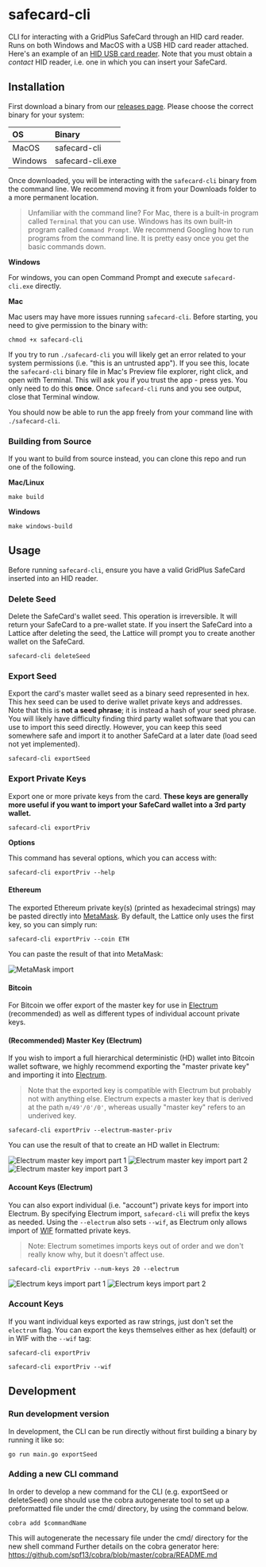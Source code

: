 # safecard-cli

CLI for interacting with a GridPlus SafeCard through an HID card reader. Runs on both Windows and MacOS with a USB HID card reader attached. Here's an example of an [HID USB card reader](https://www.amazon.com/HID-OMNIKEY-3121-Card-Reader/dp/B00AT4NX8S/ref=sr_1_14?dchild=1&keywords=hid+reader&qid=1611873802&sr=8-14). Note that you must obtain a *contact* HID reader, i.e. one in which you can insert your SafeCard.

## Installation

First download a binary from our [releases page](https://github.com/GridPlus/safecard-cli/releases). Please choose the correct binary for your system:

| OS    | Binary |
|:------|:-------|
| MacOS | safecard-cli |
| Windows | safecard-cli.exe |

Once downloaded, you will be interacting with the `safecard-cli` binary from the command line. We recommend moving it from your Downloads folder to a more permanent location. 

> Unfamiliar with the command line? For Mac, there is a built-in program called `Terminal` that you can use. Windows has its own built-in program called `Command Prompt`. We recommend Googling how to run programs from the command line. It is pretty easy once you get the basic commands down. 

**Windows**

For windows, you can open Command Prompt and execute `safecard-cli.exe` directly.

**Mac**

Mac users may have more issues running `safecard-cli`. Before starting, you need to give permission to the binary with:

```
chmod +x safecard-cli
```

If you try to run `./safecard-cli` you will likely get an error related to your system permissions (i.e. "this is an untrusted app"). If you see this, locate the `safecard-cli` binary file in Mac's Preview file explorer, right click, and open with Terminal. This will ask you if you trust the app - press yes. You only need to do this **once**. Once `safecard-cli` runs and you see output, close that Terminal window. 

You should now be able to run the app freely from your command line with `./safecard-cli`.

### Building from Source

If you want to build from source instead, you can clone this repo and run one of the following.

**Mac/Linux**

```
make build
```

**Windows**

```
make windows-build
```

## Usage

Before running `safecard-cli`, ensure you have a valid GridPlus SafeCard inserted into an HID reader.

### Delete Seed

Delete the SafeCard's wallet seed. This operation is irreversible. It will return your SafeCard to a pre-wallet state. If you insert the SafeCard into a Lattice after deleting the seed, the Lattice will prompt you to create another wallet on the SafeCard.

```
safecard-cli deleteSeed
```

### Export Seed

Export the card's master wallet seed as a binary seed represented in hex. This hex seed can be used to derive wallet private keys and addresses. Note that this is **not a seed phrase**; it is instead a hash of your seed phrase. You will likely have difficulty finding third party wallet software that you can use to import this seed directly. However, you can keep this seed somewhere safe and import it to another SafeCard at a later date (load seed not yet implemented).

```
safecard-cli exportSeed
```

### Export Private Keys

Export one or more private keys from the card. **These keys are generally more useful if you want to import your SafeCard wallet into a 3rd party wallet.**

```
safecard-cli exportPriv
```

**Options**

This command has several options, which you can access with:

```
safecard-cli exportPriv --help
```

#### Ethereum

The exported Ethereum private key(s) (printed as hexadecimal strings) may be pasted directly into [MetaMask](https://metamask.io). By default, the Lattice only uses the first key, so you can simply run:

```
safecard-cli exportPriv --coin ETH
```

You can paste the result of that into MetaMask:

![MetaMask import](./images/metamask_priv_import.png)

#### Bitcoin

For Bitcoin we offer export of the master key for use in [Electrum](https://electrum.org/#home) (recommended) as well as different types of individual account private keys.

#### (Recommended) Master Key (Electrum)

If you wish to import a full hierarchical deterministic (HD) wallet into Bitcoin wallet software, we highly recommend exporting the "master private key" and importing it into [Electrum](https://electrum.org/#home).

> Note that the exported key is compatible with Electrum but probably not with anything else. Electrum expects a master key that is derived at the path `m/49'/0'/0'`, whereas usually "master key" refers to an underived key.

```
safecard-cli exportPriv --electrum-master-priv
```

You can use the result of that to create an HD wallet in Electrum:

![Electrum master key import part 1](./images/electrum-master-1.png)
![Electrum master key import part 2](./images/electrum-master-2.png)
![Electrum master key import part 3](./images/electrum-master-3.png)

#### Account Keys (Electrum)

You can also export individual (i.e. "account") private keys for import into Electrum. By specifying Electrum import, `safecard-cli` will prefix the keys as needed. Using the `--electrum` also sets `--wif`, as Electrum only allows import of [WIF](https://en.bitcoin.it/wiki/Wallet_import_format) formatted private keys.

> Note: Electrum sometimes imports keys out of order and we don't really know why, but it doesn't affect use.

```
safecard-cli exportPriv --num-keys 20 --electrum
```

![Electrum keys import part 1](./images/electrum-keys-1.png)
![Electrum keys import part 2](./images/electrum-keys-2.png)

### Account Keys

If you want individual keys exported as raw strings, just don't set the `electrum` flag. You can export the keys themselves either as hex (default) or in WIF with the `--wif` tag:

```
safecard-cli exportPriv
```

```
safecard-cli exportPriv --wif
```


## Development

### Run development version
In development, the CLI can be run directly without first building a binary by running it like so:
```
go run main.go exportSeed
```
### Adding a new CLI command
In order to develop a new command for the CLI (e.g. exportSeed or deleteSeed) one should use the cobra autogenerate tool to set up a preformatted file under the cmd/ directory, by using the command below.
```
cobra add $commandName
```

This will autogenerate the necessary file under the cmd/ directory for the new shell command
Further details on the cobra generator here: https://github.com/spf13/cobra/blob/master/cobra/README.md
